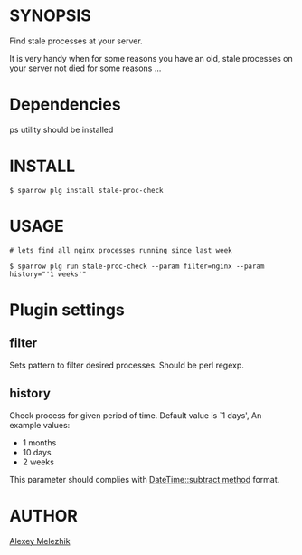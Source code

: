 # SYNOPSIS

Find stale processes at your server. 

It is very handy when for some reasons you have an old, stale processes on your server not died for some reasons ...


# Dependencies

ps utility should be installed

# INSTALL

    $ sparrow plg install stale-proc-check


# USAGE

    # lets find all nginx processes running since last week

    $ sparrow plg run stale-proc-check --param filter=nginx --param history="'1 weeks'"

# Plugin settings

## filter

Sets pattern to filter desired processes. Should be perl regexp.

## history

Check process for given period of time. Default value is \`1 days', An example values:

* 1 months
* 10 days
* 2 weeks

This parameter should complies with [DateTime::subtract method](https://metacpan.org/pod/DateTime#Math-Methods) format.

# AUTHOR

[Alexey Melezhik](mailto:melezhik@gmail.com)

